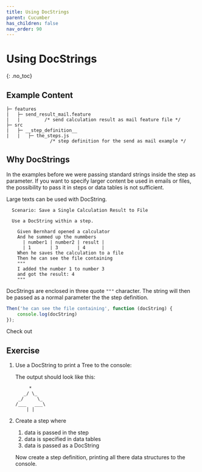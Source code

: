 ```yaml
---
title: Using DocStrings
parent: Cucumber
has_children: false
nav_order: 90
---
```


# Using DocStrings
{: .no_toc}

## Example Content

```text
├─ features
|   ├─ send_result_mail.feature
|   |         /* send calculation result as mail feature file */
├─ src
|   ├─ __step_definition__
|   |   ├─ the_steps.js
                /* step definition for the send as mail example */
```

## Why DocStrings

In the examples before we were passing standard strings inside the step as parameter.
If you want to specify larger content be used in emails or files, the possibility to  pass 
it in steps or data tables is not sufficient.

Large texts can be used with DocString. 

````gherkin
  Scenario: Save a Single Calculation Result to File

  Use a DocString within a step.

    Given Bernhard opened a calculator
    And he summed up the nummbers
      | number1 | number2 | result |
      | 1       | 3       | 4      |
    When he saves the calculation to a file
    Then he can see the file containing
    """
    I added the number 1 to number 3
    and got the result: 4
    """
````

DocStrings are enclosed in three quote ``"""`` character. The string will then be passed
as a normal parameter the the step definition.

````typescript
Then('he can see the file containing', function (docString) {
    console.log(docString)
});
````

Check out

## Exercise

1. Use a DocString to print a Tree to the console:

    The output should look like this:
    
    ````text
         *
       _/ \_
     _/     \_
    /___   ___\
        | |
    ````

2. Create a step where 
    1. data is passed in the step
    1. data is specified in data tables
    1. data is passed as a DocString
    
    Now create a step definition, printing all there data structures to the console.
    
 